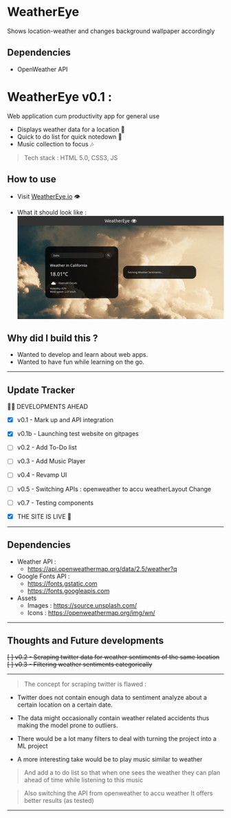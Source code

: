 # WeatherEye 
Shows location-weather and changes background wallpaper accordingly

## Dependencies
- OpenWeather API 

# WeatherEye v0.1 : 
Web application cum productivity app for general use
* Displays weather data for a location :foggy:
* Quick to do list for quick notedown :memo:
* Music collection to focus :notes:
> Tech stack : HTML 5.0, CSS3, JS 


## How to use
- Visit [WeatherEye.io](https://hacks-manas.github.io/WeatherEye/) :eye:

- What it should look like : ![display 0.1](/assets/0-1.png)

## Why did I build this ?
- Wanted to develop and learn about web apps.
- Wanted to have fun while learning on the go.


---
## Update Tracker

:construction_worker_man: DEVELOPMENTS AHEAD

- [x] v0.1 - Mark up and API integration
- [x] v0.1b - Launching test website on gitpages
- [ ] v0.2 - Add To-Do list
- [ ] v0.3 - Add Music Player
- [ ] v0.4 - Revamp UI
- [ ] v0.5 - Switching APIs : openweather to accu weatherLayout Change
- [ ] v0.7 - Testing components

- [x] THE SITE IS LIVE :rocket: 
---
## Dependencies 

- Weather API : 
    - https://api.openweathermap.org/data/2.5/weather?q
- Google Fonts API : 
    - https://fonts.gstatic.com
    - https://fonts.googleapis.com
- Assets 
    - Images : https://source.unsplash.com/
    - Icons :  https://openweathermap.org/img/wn/
---

## Thoughts and Future developments

~~[ ] v0.2 - Scraping twitter data for weather sentiments of the same location~~<br />
~~[ ] v0.3 - Filtering weather sentiments categorically~~ <br />

---
> The concept for scraping twitter is flawed : 
- Twitter does not contain enough data to sentiment analyze about a certain location on a certain date.
- The data might occasionally contain weather related accidents thus making the model prone to outliers.
- There would be a lot many filters to deal with turning the project into a ML project

- A more interesting take would be to play music similar to weather
> And add a to do list so that when one sees the weather they can plan ahead of time while listening to this music 

> Also switching the API from openweather to accu weather 
> It offers better results (as tested)
---